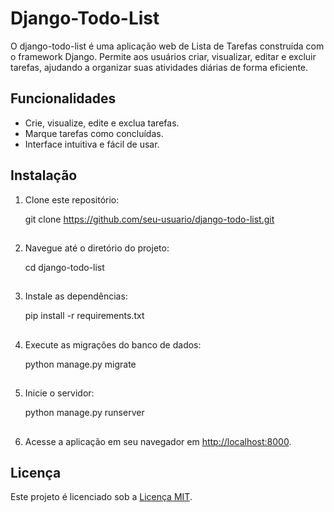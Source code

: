 # Django-Todo-List
O django-todo-list é uma aplicação web de Lista de Tarefas construída com o framework Django. Permite aos usuários criar, visualizar, editar e excluir tarefas, ajudando a organizar suas atividades diárias de forma eficiente.

## Funcionalidades

- Crie, visualize, edite e exclua tarefas.
- Marque tarefas como concluídas.
- Interface intuitiva e fácil de usar.

## Instalação

1. Clone este repositório:

   git clone https://github.com/seu-usuario/django-todo-list.git

##
2. Navegue até o diretório do projeto:

   cd django-todo-list

##
3. Instale as dependências:

   pip install -r requirements.txt

##
4. Execute as migrações do banco de dados:

   python manage.py migrate

##
5. Inicie o servidor:

   python manage.py runserver

##
6. Acesse a aplicação em seu navegador em [http://localhost:8000](http://localhost:8000).

## Licença

Este projeto é licenciado sob a [Licença MIT](LICENSE.md).
